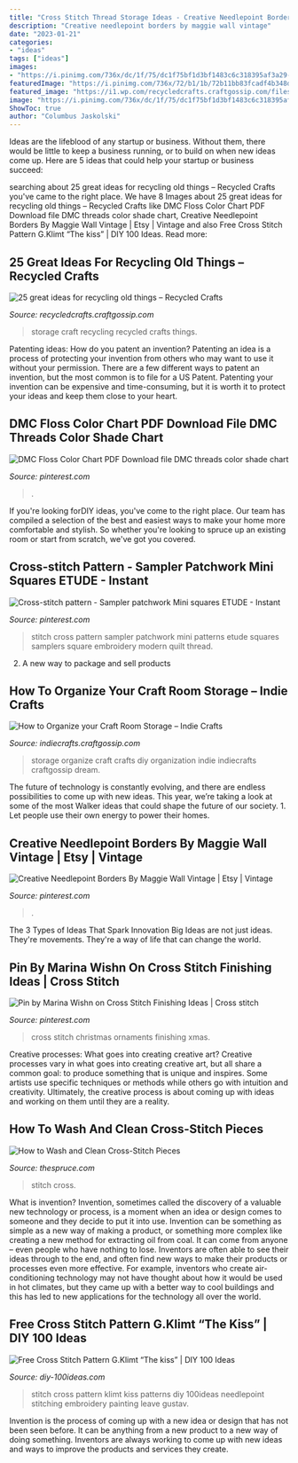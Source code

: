 ```yaml
---
title: "Cross Stitch Thread Storage Ideas - Creative Needlepoint Borders By Maggie Wall Vintage"
description: "Creative needlepoint borders by maggie wall vintage"
date: "2023-01-21"
categories:
- "ideas"
tags: ["ideas"]
images:
- "https://i.pinimg.com/736x/dc/1f/75/dc1f75bf1d3bf1483c6c318395af3a29--needlepoint.jpg"
featuredImage: "https://i.pinimg.com/736x/72/b1/1b/72b11bb83fcadf4b348d83d5643ac189.jpg"
featured_image: "https://i1.wp.com/recycledcrafts.craftgossip.com/files/2016/06/ironingboard-to-craft-storage.jpg?fit=600%2C988&amp;ssl=1"
image: "https://i.pinimg.com/736x/dc/1f/75/dc1f75bf1d3bf1483c6c318395af3a29--needlepoint.jpg"
ShowToc: true
author: "Columbus Jaskolski"
---
```



Ideas are the lifeblood of any startup or business. Without them, there would be little to keep a business running, or to build on when new ideas come up. Here are 5 ideas that could help your startup or business succeed:

	

		
searching about 25 great ideas for recycling old things – Recycled Crafts you've came to the right place. We have 8 Images about 25 great ideas for recycling old things – Recycled Crafts like DMC Floss Color Chart PDF Download file DMC threads color shade chart, Creative Needlepoint Borders By Maggie Wall Vintage | Etsy | Vintage and also Free Cross Stitch Pattern G.Klimt “The kiss” | DIY 100 Ideas. Read more:
		
    
## 25 Great Ideas For Recycling Old Things – Recycled Crafts

<img loading=lazy src="https://i1.wp.com/recycledcrafts.craftgossip.com/files/2016/06/ironingboard-to-craft-storage.jpg?fit=600%2C988&amp;ssl=1" onerror="this.onerror=null;this.src='https://tse3.mm.bing.net/th?id=OIP.Vx7mOznRgWAOR98ajYQgggHaMM&amp;pid=15.1';" alt="25 great ideas for recycling old things – Recycled Crafts">

_Source: recycledcrafts.craftgossip.com_

>storage craft recycling recycled crafts things. 

	

Patenting ideas: How do you patent an invention?
Patenting an idea is a process of protecting your invention from others who may want to use it without your permission. There are a few different ways to patent an invention, but the most common is to file for a US Patent. Patenting your invention can be expensive and time-consuming, but it is worth it to protect your ideas and keep them close to your heart.

    
## DMC Floss Color Chart PDF Download File DMC Threads Color Shade Chart

<img loading=lazy src="https://i.pinimg.com/736x/60/dc/2f/60dc2ffa1211d74b763cfd47a3c42962.jpg" onerror="this.onerror=null;this.src='https://tse4.mm.bing.net/th?id=OIP.iPkxA23M261JMOg5l6nyowHaF5&amp;pid=15.1';" alt="DMC Floss Color Chart PDF Download file DMC threads color shade chart">

_Source: pinterest.com_

>. 

	

If you're looking forDIY ideas, you've come to the right place. Our team has compiled a selection of the best and easiest ways to make your home more comfortable and stylish. So whether you're looking to spruce up an existing room or start from scratch, we've got you covered.

    
## Cross-stitch Pattern - Sampler Patchwork Mini Squares ETUDE - Instant

<img loading=lazy src="https://i.pinimg.com/736x/72/b1/1b/72b11bb83fcadf4b348d83d5643ac189.jpg" onerror="this.onerror=null;this.src='https://tse4.mm.bing.net/th?id=OIP.bIVnVaEMU__mZriYw8uoTAHaIv&amp;pid=15.1';" alt="Cross-stitch pattern - Sampler patchwork Mini squares ETUDE - Instant">

_Source: pinterest.com_

>stitch cross pattern sampler patchwork mini patterns etude squares samplers square embroidery modern quilt thread. 

	

2. A new way to package and sell products

    
## How To Organize Your Craft Room Storage – Indie Crafts

<img loading=lazy src="https://i0.wp.com/indiecrafts.craftgossip.com/files/2015/08/Dream-Green-DIY-Decor-Storage-Organization-08-Straightened.jpg?fit=600%2C908&amp;ssl=1" onerror="this.onerror=null;this.src='https://tse1.mm.bing.net/th?id=OIP.rN70-7xeOi660yNj-GS4hwHaLN&amp;pid=15.1';" alt="How to Organize your Craft Room Storage – Indie Crafts">

_Source: indiecrafts.craftgossip.com_

>storage organize craft crafts diy organization indie indiecrafts craftgossip dream. 

	

The future of technology is constantly evolving, and there are endless possibilities to come up with new ideas. This year, we’re taking a look at some of the most Walker ideas that could shape the future of our society. 1. Let people use their own energy to power their homes.

    
## Creative Needlepoint Borders By Maggie Wall Vintage | Etsy | Vintage

<img loading=lazy src="https://i.pinimg.com/736x/dc/1f/75/dc1f75bf1d3bf1483c6c318395af3a29--needlepoint.jpg" onerror="this.onerror=null;this.src='https://tse4.mm.bing.net/th?id=OIP.2zXPKTI-AoawcK578j4nMgHaJ4&amp;pid=15.1';" alt="Creative Needlepoint Borders By Maggie Wall Vintage | Etsy | Vintage">

_Source: pinterest.com_

>. 

	

The 3 Types of Ideas That Spark Innovation
Big Ideas are not just ideas. They're movements. They're a way of life that can change the world.

    
## Pin By Marina Wishn On Cross Stitch Finishing Ideas | Cross Stitch

<img loading=lazy src="https://i.pinimg.com/736x/fe/98/ad/fe98adedb706f57a642c3262357f6e34.jpg" onerror="this.onerror=null;this.src='https://tse4.mm.bing.net/th?id=OIP.563_l-5j-P8bZFXjCLpimQHaJ3&amp;pid=15.1';" alt="Pin by Marina Wishn on Cross Stitch Finishing Ideas | Cross stitch">

_Source: pinterest.com_

>cross stitch christmas ornaments finishing xmas. 

	

Creative processes: What goes into creating creative art?
Creative processes vary in what goes into creating creative art, but all share a common goal: to produce something that is unique and inspires. Some artists use specific techniques or methods while others go with intuition and creativity. Ultimately, the creative process is about coming up with ideas and working on them until they are a reality.

    
## How To Wash And Clean Cross-Stitch Pieces

<img loading=lazy src="https://fthmb.tqn.com/p__jERiKguBkCFIXBRyVjZOBHXA=/2424x1599/filters:fill(auto,1)/115860829-56a590ef5f9b58b7d0dd6e2d.jpg" onerror="this.onerror=null;this.src='https://tse2.mm.bing.net/th?id=OIP.oYdsVPHcmDEG6Q1IvdqoogHaE4&amp;pid=15.1';" alt="How to Wash and Clean Cross-Stitch Pieces">

_Source: thespruce.com_

>stitch cross. 

	

What is invention?
Invention, sometimes called the discovery of a valuable new technology or process, is a moment when an idea or design comes to someone and they decide to put it into use. Invention can be something as simple as a new way of making a product, or something more complex like creating a new method for extracting oil from coal. It can come from anyone – even people who have nothing to lose. Inventors are often able to see their ideas through to the end, and often find new ways to make their products or processes even more effective. For example, inventors who create air-conditioning technology may not have thought about how it would be used in hot climates, but they came up with a better way to cool buildings and this has led to new applications for the technology all over the world.

    
## Free Cross Stitch Pattern G.Klimt “The Kiss” | DIY 100 Ideas

<img loading=lazy src="https://diy-100ideas.com/wp-content/uploads/2014/11/Free-Cross-Stitch-Pattern-6.jpg" onerror="this.onerror=null;this.src='https://tse3.mm.bing.net/th?id=OIP.denyJycmgnfFqSfzUUWZywHaFn&amp;pid=15.1';" alt="Free Cross Stitch Pattern G.Klimt “The kiss” | DIY 100 Ideas">

_Source: diy-100ideas.com_

>stitch cross pattern klimt kiss patterns diy 100ideas needlepoint stitching embroidery painting leave gustav. 

	

Invention is the process of coming up with a new idea or design that has not been seen before. It can be anything from a new product to a new way of doing something. Inventors are always working to come up with new ideas and ways to improve the products and services they create.

